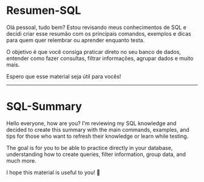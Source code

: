 # Resumen-SQL

Olá pessoal, tudo bem?
Estou revisando meus conhecimentos de SQL e decidi criar esse resumão com os principais comandos, exemplos e dicas para quem quer relembrar ou aprender enquanto testa.

O objetivo é que você consiga praticar direto no seu banco de dados, entender como fazer consultas, filtrar informações, agrupar dados e muito mais.

Espero que esse material seja útil para vocês! 

-----------------------------------------------------------------------------------------------------------------------------------------------------------------------------------

# SQL-Summary

Hello everyone, how are you?
I'm reviewing my SQL knowledge and decided to create this summary with the main commands, examples, and tips for those who want to refresh their knowledge or learn while testing.

The goal is for you to be able to practice directly in your database, understanding how to create queries, filter information, group data, and much more.

I hope this material is useful to you! 🚀
